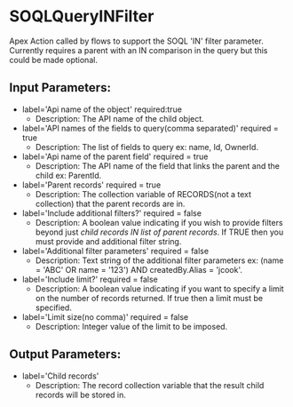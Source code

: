 # SOQLQueryINFilter
Apex Action called by flows to support the SOQL 'IN' filter parameter. Currently requires a parent with an IN comparison in the query but this could be made optional.
## Input Parameters:  
  - label='Api name of the object' required:true  
    - Description: The API name of the child object.  
  - label='API names of the fields to query(comma separated)' required = true  
    - Description: The list of fields to query ex: name, Id, OwnerId.  
  - label='Api name of the parent field' required = true  
    - Description: The API name of the field that links the parent and the child ex: ParentId.  
  - label='Parent records' required = true  
    - Description: The collection variable of RECORDS(not a text collection) that the parent records are in.  
  - label='Include additional filters?' required = false  
    - Description: A boolean value indicating if you wish to provide filters beyond just *child records IN list of parent records*. If TRUE then you must provide and additional filter string.  
  - label='Additional filter parameters' required = false  
    - Description: Text string of the additional filter parameters ex: (name = 'ABC' OR name = '123') AND createdBy.Alias = 'jcook'.  
  - label='Include limit?' required = false  
    - Description: A boolean value indicating if you want to specify a limit on the number of records returned. If true then a limit must be specified.  
  - label='Limit size(no comma)' required = false  
    - Description: Integer value of the limit to be imposed.  
## Output Parameters:  
  - label='Child records'  
    - Description: The record collection variable that the result child records will be stored in.
